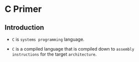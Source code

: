 # C Primer

## Introduction

* `C` is `systems programming` language.

* `C` is a compiled language that is compiled down to `assembly instructions` for the target `architecture`.
